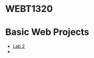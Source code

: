 # WEBT1320

<h1>Basic Web Projects</h1>

<ul>
<li><a href="lab2/index.html" target="_blank">Lab 2</a></li>
  <li><a href="final/index.html"></a></li>
</ul>
